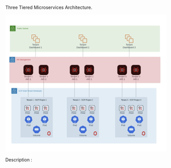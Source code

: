 Three Tiered Microservices Architecture.

![My Image](https://github.com/peachypeachyy/portfolio-contents/blob/main/3_tier_arch/supporting_assets/3%20Tier%20Arch.jpg)

Description :

